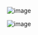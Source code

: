 
![image](https://github.com/user-attachments/assets/abc29f2c-8470-4334-a56a-aa7d54c5dbbc)

![image](https://github.com/user-attachments/assets/ba84e004-964d-470f-8c5d-0cea27f40d42)

